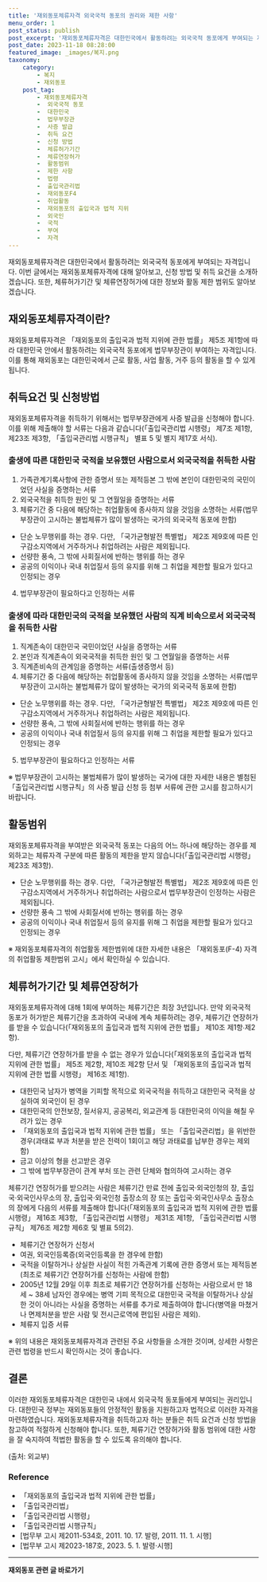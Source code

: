 ```yaml
---
title: '재외동포체류자격 외국국적 동포의 권리와 제한 사항'
menu_order: 1
post_status: publish
post_excerpt: '재외동포체류자격은 대한민국에서 활동하려는 외국국적 동포에게 부여되는 자격입니다. 이번 글에서는 재외동포체류자격에 대해 알아보고, 신청 방법 및 취득 요건을 소개하겠습니다. 또한, 체류허가기간 및 체류연장허가에 대한 정보와 활동 제한 범위도 알아보겠습니다.'
post_date: 2023-11-18 08:28:00
featured_image: _images/복지.png
taxonomy:
    category:
        - 복지
        - 재외동포
    post_tag:
        - 재외동포체류자격
        -  외국국적 동포
        -  대한민국
        -  법무부장관
        -  사증 발급
        -  취득 요건
        -  신청 방법
        -  체류허가기간
        -  체류연장허가
        -  활동범위
        -  제한 사항
        -  법령
        -  출입국관리법
        -  재외동포F4
        -  취업활동
        -  재외동포의 출입국과 법적 지위
        -  외국인
        -  국적
        -  부여
        -  자격
---
```



재외동포체류자격은 대한민국에서 활동하려는 외국국적 동포에게 부여되는 자격입니다. 이번 글에서는 재외동포체류자격에 대해 알아보고, 신청 방법 및 취득 요건을 소개하겠습니다. 또한, 체류허가기간 및 체류연장허가에 대한 정보와 활동 제한 범위도 알아보겠습니다.

## 재외동포체류자격이란?

재외동포체류자격은 「재외동포의 출입국과 법적 지위에 관한 법률」 제5조 제1항에 따라 대한민국 안에서 활동하려는 외국국적 동포에게 법무부장관이 부여하는 자격입니다. 이를 통해 재외동포는 대한민국에서 근로 활동, 사업 활동, 거주 등의 활동을 할 수 있게 됩니다.

## 취득요건 및 신청방법

재외동포체류자격을 취득하기 위해서는 법무부장관에게 사증 발급을 신청해야 합니다. 이를 위해 제출해야 할 서류는 다음과 같습니다(「출입국관리법 시행령」 제7조 제1항, 제23조 제3항, 「출입국관리법 시행규칙」 별표 5 및 별지 제17호 서식).

### 출생에 따른 대한민국 국적을 보유했던 사람으로서 외국국적을 취득한 사람

1. 가족관계기록사항에 관한 증명서 또는 제적등본 그 밖에 본인이 대한민국의 국민이었던 사실을 증명하는 서류
2. 외국국적을 취득한 원인 및 그 연월일을 증명하는 서류
3. 체류기간 중 다음에 해당하는 취업활동에 종사하지 않을 것임을 소명하는 서류(법무부장관이 고시하는 불법체류가 많이 발생하는 국가의 외국국적 동포에 한함)

- 단순 노무행위를 하는 경우. 다만, 「국가균형발전 특별법」 제2조 제9호에 따른 인구감소지역에서 거주하거나 취업하려는 사람은 제외됩니다.
- 선량한 풍속, 그 밖에 사회질서에 반하는 행위를 하는 경우
- 공공의 이익이나 국내 취업질서 등의 유지를 위해 그 취업을 제한할 필요가 있다고 인정되는 경우
4. 법무부장관이 필요하다고 인정하는 서류

### 출생에 따라 대한민국의 국적을 보유했던 사람의 직계 비속으로서 외국국적을 취득한 사람

1. 직계존속이 대한민국 국민이었던 사실을 증명하는 서류
2. 본인과 직계존속이 외국국적을 취득한 원인 및 그 연월일을 증명하는 서류
3. 직계존비속의 관계임을 증명하는 서류(출생증명서 등)
4. 체류기간 중 다음에 해당하는 취업활동에 종사하지 않을 것임을 소명하는 서류(법무부장관이 고시하는 불법체류가 많이 발생하는 국가의 외국국적 동포에 한함)

- 단순 노무행위를 하는 경우. 다만, 「국가균형발전 특별법」 제2조 제9호에 따른 인구감소지역에서 거주하거나 취업하려는 사람은 제외됩니다.
- 선량한 풍속, 그 밖에 사회질서에 반하는 행위를 하는 경우
- 공공의 이익이나 국내 취업질서 등의 유지를 위해 그 취업을 제한할 필요가 있다고 인정되는 경우
5. 법무부장관이 필요하다고 인정하는 서류

※ 법무부장관이 고시하는 불법체류가 많이 발생하는 국가에 대한 자세한 내용은 별첨된 「출입국관리법 시행규칙」의 사증 발급 신청 등 첨부 서류에 관한 고시를 참고하시기 바랍니다.

## 활동범위

재외동포체류자격을 부여받은 외국국적 동포는 다음의 어느 하나에 해당하는 경우를 제외하고는 체류자격 구분에 따른 활동의 제한을 받지 않습니다(「출입국관리법 시행령」 제23조 제3항).

- 단순 노무행위를 하는 경우. 다만, 「국가균형발전 특별법」 제2조 제9호에 따른 인구감소지역에서 거주하거나 취업하려는 사람으로서 법무부장관이 인정하는 사람은 제외됩니다.
- 선량한 풍속 그 밖에 사회질서에 반하는 행위를 하는 경우
- 공공의 이익이나 국내 취업질서 등의 유지를 위해 그 취업을 제한할 필요가 있다고 인정되는 경우

※ 재외동포체류자격의 취업활동 제한범위에 대한 자세한 내용은 「재외동포(F-4) 자격의 취업활동 제한범위 고시」에서 확인하실 수 있습니다.

## 체류허가기간 및 체류연장허가

재외동포체류자격에 대해 1회에 부여하는 체류기간은 최장 3년입니다. 만약 외국국적 동포가 허가받은 체류기간을 초과하여 국내에 계속 체류하려는 경우, 체류기간 연장허가를 받을 수 있습니다(「재외동포의 출입국과 법적 지위에 관한 법률」 제10조 제1항∙제2항).

다만, 체류기간 연장허가를 받을 수 없는 경우가 있습니다(「재외동포의 출입국과 법적 지위에 관한 법률」 제5조 제2항, 제10조 제2항 단서 및 「재외동포의 출입국과 법적 지위에 관한 법률 시행령」 제16조 제1항).

- 대한민국 남자가 병역을 기피할 목적으로 외국국적을 취득하고 대한민국 국적을 상실하여 외국인이 된 경우
- 대한민국의 안전보장, 질서유지, 공공복리, 외교관계 등 대한민국의 이익을 해칠 우려가 있는 경우
- 「재외동포의 출입국과 법적 지위에 관한 법률」 또는 「출입국관리법」을 위반한 경우(과태료 부과 처분을 받은 전력이 1회이고 해당 과태료를 납부한 경우는 제외함)
- 금고 이상의 형을 선고받은 경우
- 그 밖에 법무부장관이 관계 부처 또는 관련 단체와 협의하여 고시하는 경우

체류기간 연장허가를 받으려는 사람은 체류기간 만료 전에 출입국·외국인청의 장, 출입국·외국인사무소의 장, 출입국·외국인청 출장소의 장 또는 출입국·외국인사무소 출장소의 장에게 다음의 서류를 제출해야 합니다(「재외동포의 출입국과 법적 지위에 관한 법률 시행령」 제16조 제3항, 「출입국관리법 시행령」 제31조 제1항, 「출입국관리법 시행규칙」 제76조 제2항 제6호 및 별표 5의2).

- 체류기간 연장허가 신청서
- 여권, 외국인등록증(외국인등록을 한 경우에 한함)
- 국적을 이탈하거나 상실한 사실이 적힌 가족관계 기록에 관한 증명서 또는 제적등본(최초로 체류기간 연장허가를 신청하는 사람에 한함)
- 2005년 12월 29일 이후 최초로 체류기간 연장허가를 신청하는 사람으로서 만 18세 ~ 38세 남자인 경우에는 병역 기피 목적으로 대한민국 국적을 이탈하거나 상실한 것이 아니라는 사실을 증명하는 서류를 추가로 제출하여야 합니다(병역을 마쳤거나 면제처분을 받은 사람 및 전시근로역에 편입된 사람은 제외).
- 체류지 입증 서류

※ 위의 내용은 재외동포체류자격과 관련된 주요 사항들을 소개한 것이며, 상세한 사항은 관련 법령을 반드시 확인하시는 것이 좋습니다.

## 결론

이러한 재외동포체류자격은 대한민국 내에서 외국국적 동포들에게 부여되는 권리입니다. 대한민국 정부는 재외동포들의 안정적인 활동을 지원하고자 법적으로 이러한 자격을 마련하였습니다. 재외동포체류자격을 취득하고자 하는 분들은 취득 요건과 신청 방법을 참고하여 적절하게 신청해야 합니다. 또한, 체류기간 연장허가와 활동 범위에 대한 사항을 잘 숙지하여 적법한 활동을 할 수 있도록 유의해야 합니다.

(출처: 외교부)

### Reference

- 「재외동포의 출입국과 법적 지위에 관한 법률」
- 「출입국관리법」
- 「출입국관리법 시행령」
- 「출입국관리법 시행규칙」
- [법무부 고시 제2011-534호, 2011. 10. 17. 발령, 2011. 11. 1. 시행]
- [법무부 고시 제2023-187호, 2023. 5. 1. 발령·시행]
<!-- wp:separator -->
<hr class="wp-block-separator has-alpha-channel-opacity"/>
<!-- /wp:separator -->

<!-- wp:group {"backgroundColor":"base","layout":{"type":"constrained"}} -->
<div class="wp-block-group has-base-background-color has-background"><!-- wp:paragraph {"align":"center","fontSize":"medium"} -->
<p class="has-text-align-center has-large-font-size"><strong>재외동포 관련 글 바로가기</strong></p>
<!-- /wp:paragraph -->


<!-- wp:latest-posts
{"categories":[{"id":22672,"count":19,"description":"","link":"https://uknowlaw.com/category/%ec%9e%ac%ec%99%b8%eb%8f%99%ed%8f%ac/","name":"재외동포","slug":"재외동포","taxonomy":"category","parent":0,"meta":[],"_links":{"self":[{"href":"https://uknowlaw.com/wp-json/wp/v2/categories/22672"}],"collection":[{"href":"https://uknowlaw.com/wp-json/wp/v2/categories"}],"about":[{"href":"https://uknowlaw.com/wp-json/wp/v2/taxonomies/category"}],"wp:post_type":[{"href":"https://uknowlaw.com/wp-json/wp/v2/posts?categories=22672"}],"curies":[{"name":"wp","href":"https://api.w.org/{rel}","templated":true}]}}],"postsToShow":100,"excerptLength":28,"postLayout":"grid","columns":2,"featuredImageAlign":"left","featuredImageSizeSlug":"large","fontSize":"small"} /--></div>
<!-- /wp:group -->